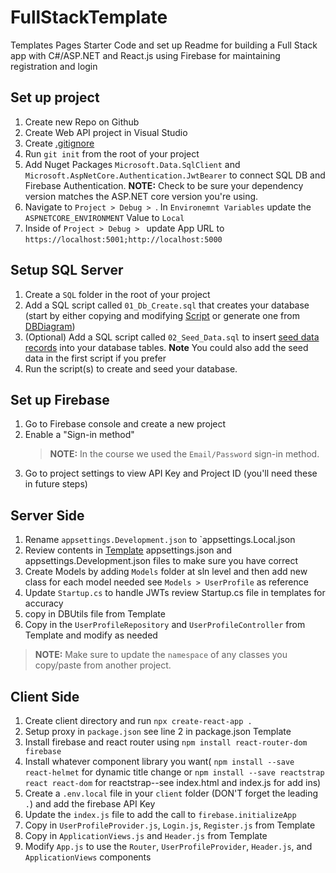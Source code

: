 # FullStackTemplate
Templates Pages Starter Code and set up Readme for building a Full Stack app with C#/ASP.NET and React.js using Firebase for maintaining registration and login


## Set up project

1. Create new Repo on Github
1. Create Web API project in Visual Studio
1. Create [.gitignore](https://github.com/MandasK/FullStackTemplate/blob/main/.gitignore)
1. Run `git init` from the root of your project
1. Add Nuget Packages `Microsoft.Data.SqlClient` and `Microsoft.AspNetCore.Authentication.JwtBearer` to connect SQL DB and Firebase Authentication.
    **NOTE:** Check to be sure your dependency version matches the ASP.NET core version you're using.
1. Navigate to `Project > Debug > `. In `Environemnt Variables` update the `ASPNETCORE_ENVIRONMENT` Value to `Local`	
1. Inside of `Project > Debug > ` update App URL to `https://localhost:5001;http://localhost:5000`

## Setup SQL Server
1. Create a `SQL` folder in the root of your project
1. Add a SQL script called `01_Db_Create.sql` that creates your database (start by either copying and modifying [Script](https://github.com/MandasK/FullStackTemplate/blob/main/01_Db_Create.sql) or generate one from [DBDiagram](https://dbdiagram.io/))
1. (Optional) Add a SQL script called  `02_Seed_Data.sql` to insert [seed data records](https://github.com/MandasK/FullStackTemplate/blob/main/02_Seed_Data.sql) into your database tables. **Note** You could also add the seed data in the first script if you prefer
1. Run the script(s) to create and seed your database.

## Set up Firebase

1. Go to Firebase console and create a new project
1. Enable a "Sign-in method"
    > **NOTE:** In the course we used the `Email/Password` sign-in method.
1. Go to project settings to view API Key and Project ID (you'll need these in future steps)

## Server Side

1. Rename `appsettings.Development.json` to `appsettings.Local.json
1. Review contents in [Template]() appsettings.json and appsettings.Development.json files to make sure you have correct
1. Create Models by adding `Models` folder at sln level and then add new class for each model needed see `Models > UserProfile` as reference
1. Update `Startup.cs` to handle JWTs review Startup.cs file in templates for accuracy
1. copy in DBUtils file from Template
1. Copy in the `UserProfileRepository` and `UserProfileController` from Template and modify as needed

> **NOTE:** Make sure to update the `namespace` of any classes you copy/paste from another project.

## Client Side

1. Create client directory and run `npx create-react-app .`
1. Setup proxy in `package.json` see line 2 in package.json Template
1. Install firebase and react router using `npm install react-router-dom firebase`
1. Install whatever component library you want( `npm install --save react-helmet` for dynamic title change or `npm install --save reactstrap react react-dom` for reactstrap--see index.html and index.js for add ins)
1. Create a `.env.local` file in your `client` folder (DON'T forget the leading `.`) and add the firebase API Key
1. Update the `index.js` file to add the call to `firebase.initializeApp`
1. Copy in `UserProfileProvider.js`, `Login.js`, `Register.js` from Template
1. Copy in `ApplicationViews.js` and `Header.js` from Template
1. Modify `App.js` to use the `Router`, `UserProfileProvider`, `Header.js`, and `ApplicationViews` components
